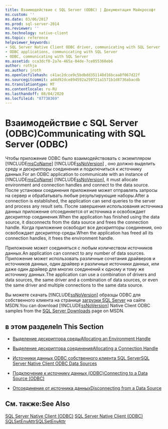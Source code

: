 ```yaml
---
title: Взаимодействие с SQL Server (ODBC) | Документация Майкрософт
ms.custom: ''
ms.date: 03/06/2017
ms.prod: sql-server-2014
ms.reviewer: ''
ms.technology: native-client
ms.topic: reference
helpviewer_keywords:
- SQL Server Native Client ODBC driver, communicating with SQL Server
- ODBC applications, communicating with SQL Server
- ODBC, communicating with SQL Server
ms.assetid: cca3dcf0-2a7e-465a-84de-7ce055360eb6
author: rothja
ms.author: jroth
ms.openlocfilehash: c41ac2dcce9c5bdbdd351148d16bcaa8f067d22f
ms.sourcegitcommit: ad4d92dce894592a259721a1571b1d8736abacdb
ms.translationtype: MT
ms.contentlocale: ru-RU
ms.lasthandoff: 08/04/2020
ms.locfileid: "87738369"
---
```

# <a name="communicating-with-sql-server-odbc"></a><span data-ttu-id="a9fb6-102">Взаимодействие с SQL Server (ODBC)</span><span class="sxs-lookup"><span data-stu-id="a9fb6-102">Communicating with SQL Server (ODBC)</span></span>
  <span data-ttu-id="a9fb6-103">Чтобы приложение ODBC было взаимодействовать с экземпляром [!INCLUDE[msCoName](../../includes/msconame-md.md)] [!INCLUDE[ssNoVersion](../../includes/ssnoversion-md.md)] , оно должно выделить среду и дескрипторы соединения и подключиться к источнику данных.</span><span class="sxs-lookup"><span data-stu-id="a9fb6-103">For an ODBC application to communicate with an instance of [!INCLUDE[msCoName](../../includes/msconame-md.md)] [!INCLUDE[ssNoVersion](../../includes/ssnoversion-md.md)], it must allocate environment and connection handles and connect to the data source.</span></span> <span data-ttu-id="a9fb6-104">После установки соединения приложение может отправлять запросы на сервер и обрабатывать любые результирующие наборы.</span><span class="sxs-lookup"><span data-stu-id="a9fb6-104">After a connection is established, the application can send queries to the server and process any result sets.</span></span> <span data-ttu-id="a9fb6-105">После завершения использования источника данных приложение отсоединяется от источника и освобождает дескриптор соединения.</span><span class="sxs-lookup"><span data-stu-id="a9fb6-105">When the application has finished using the data source, it disconnects from the data source and frees the connection handle.</span></span> <span data-ttu-id="a9fb6-106">Когда приложение освободит все дескрипторы соединения, оно освобождает дескриптор среды.</span><span class="sxs-lookup"><span data-stu-id="a9fb6-106">When the application has freed all its connection handles, it frees the environment handle.</span></span>  
  
 <span data-ttu-id="a9fb6-107">Приложение может соединяться с любым количеством источников данных.</span><span class="sxs-lookup"><span data-stu-id="a9fb6-107">An application can connect to any number of data sources.</span></span> <span data-ttu-id="a9fb6-108">Приложение может использовать различные сочетания драйверов и источников данных, один драйвер и различные источники данных, или даже один драйвер для многих соединений к одному и тому же источнику данных.</span><span class="sxs-lookup"><span data-stu-id="a9fb6-108">The application can use a combination of drivers and data sources, the same driver and a combination of data sources, or even the same driver and multiple connections to the same data source.</span></span>  
  
 <span data-ttu-id="a9fb6-109">Вы можете скачать [!INCLUDE[ssNoVersion](../../includes/ssnoversion-md.md)] образцы ODBC для собственного клиента на странице [загрузки SQL Server](https://go.microsoft.com/fwlink/?LinkId=62796) на сайте MSDN.</span><span class="sxs-lookup"><span data-stu-id="a9fb6-109">You can download [!INCLUDE[ssNoVersion](../../includes/ssnoversion-md.md)] Native Client ODBC samples from the [SQL Server Downloads](https://go.microsoft.com/fwlink/?LinkId=62796) page on MSDN.</span></span>  
  
## <a name="in-this-section"></a><span data-ttu-id="a9fb6-110">в этом разделе</span><span class="sxs-lookup"><span data-stu-id="a9fb6-110">In This Section</span></span>  
  
-   [<span data-ttu-id="a9fb6-111">Выделение дескриптора среды</span><span class="sxs-lookup"><span data-stu-id="a9fb6-111">Allocating an Environment Handle</span></span>](allocating-an-environment-handle.md)  
  
-   [<span data-ttu-id="a9fb6-112">Выделение дескриптора соединения</span><span class="sxs-lookup"><span data-stu-id="a9fb6-112">Allocating a Connection Handle</span></span>](allocating-a-connection-handle.md)  
  
-   [<span data-ttu-id="a9fb6-113">Источники данных ODBC собственного клиента SQL Server</span><span class="sxs-lookup"><span data-stu-id="a9fb6-113">SQL Server Native Client ODBC Data Sources</span></span>](../../integration-services/connection-manager/data-sources.md)  
  
-   [<span data-ttu-id="a9fb6-114">Подключение к источнику данных &#40;ODBC&#41;</span><span class="sxs-lookup"><span data-stu-id="a9fb6-114">Connecting to a Data Source &#40;ODBC&#41;</span></span>](connecting-to-a-data-source-odbc.md)  
  
-   [<span data-ttu-id="a9fb6-115">Отсоединение от источника данных</span><span class="sxs-lookup"><span data-stu-id="a9fb6-115">Disconnecting from a Data Source</span></span>](disconnecting-from-a-data-source.md)  
  
## <a name="see-also"></a><span data-ttu-id="a9fb6-116">См. также:</span><span class="sxs-lookup"><span data-stu-id="a9fb6-116">See Also</span></span>  
 <span data-ttu-id="a9fb6-117">[SQL Server Native Client &#40;ODBC&#41;](../native-client/odbc/sql-server-native-client-odbc.md) </span><span class="sxs-lookup"><span data-stu-id="a9fb6-117">[SQL Server Native Client &#40;ODBC&#41;](../native-client/odbc/sql-server-native-client-odbc.md) </span></span>  
 [<span data-ttu-id="a9fb6-118">SQLSetEnvAttr</span><span class="sxs-lookup"><span data-stu-id="a9fb6-118">SQLSetEnvAttr</span></span>](../native-client-odbc-api/sqlsetenvattr.md)  
  
  
